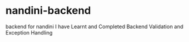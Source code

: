 # nandini-backend
backend for nandini
I have Learnt and Completed Backend Validation and Exception Handling 
